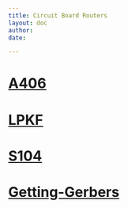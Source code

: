 ```yaml
---
title: Circuit Board Routers
layout: doc
author:
date:

---
```



# [A406](A406)

# [LPKF](LPKF)

# [S104](LPKF_S104)

# [Getting-Gerbers](Getting-Gerbers)
